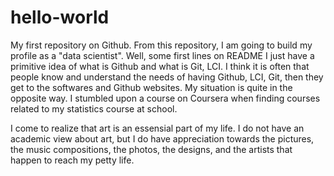 # hello-world
My first repository on Github. From this repository, I am going to build my profile as a "data scientist".
Well, some first lines on README
I just have a primitive idea of what is Github and what is Git, LCI. I think it is often that people know and understand the needs of having Github, LCI, Git, then they get to the softwares and Github websites. My situation is quite in the opposite way. I stumbled upon a course on Coursera when finding courses related to my statistics course at school. 

I come to realize that art is an essensial part of my life. I do not have an academic view about art, but I do have appreciation towards the pictures, the music compositions, the photos, the designs, and the artists that happen to reach my petty life.
